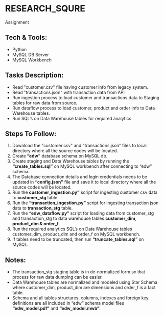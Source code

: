 # RESEARCH_SQURE
Assignment

## Tech & Tools:
- Python
- MySQL DB Server
- MySQL Workbench

## Tasks Description:
- Read "customer.csv" file having customer info from legacy system.
- Read "transactions.json" with transaction data from API
- Run ingestion process to load customer and transactions data to Staging tables for raw data from source.
- Run dataflow process to load customer, product and order info to Data Warehouse tables.
- Run SQL’s on Data Warehouse tables for required analytics.

## Steps To Follow:
1) Download the "customer.csv" and "transactions.json" files to local directory where all the source codes will be located.
2) Create **“edw”** database schema on MySQL db.
3) Create staging and Data Warehouse tables by running the **“create_tables.sql”** on MySQL workbench after connecting to “edw” schema.
4) The Database connection details and login credentials needs to be updated in **“config.json”** file and save it to local directory where all the source codes will be located.
5) Run the **customer_ingestion.py”** script for ingesting customer csv data to **customer_stg** table.
6) Run the **“transaction_ingestion.py”** script for ingesting transaction json data to **transaction_stg** table.
7) Run the **“edw_dataflow.py”** script for loading data from customer_stg and transaction_stg to data warehouse tables **customer_dim, product_dim & order_f**.
8) Run the required analytics SQL’s on Data Warehouse tables customer_dim, product_dim and order_f on MySQL workbench.
9) If tables need to be truncated, then run **“truncate_tables.sql”** on MySQL.

## Notes:
- The transaction_stg staging table is in de-normalized form so that process for raw data dumping can be easier.
- Data Warehouse tables are normalized and modeled using Star Schema where customer_dim, product_dim are dimensions and order_f is a fact table.
- Schema and all tables structures, columns, indexes and foreign key definitions are all included in “edw” schema model files **“edw_model.pdf”** and **“edw_model.mwb”**. 
